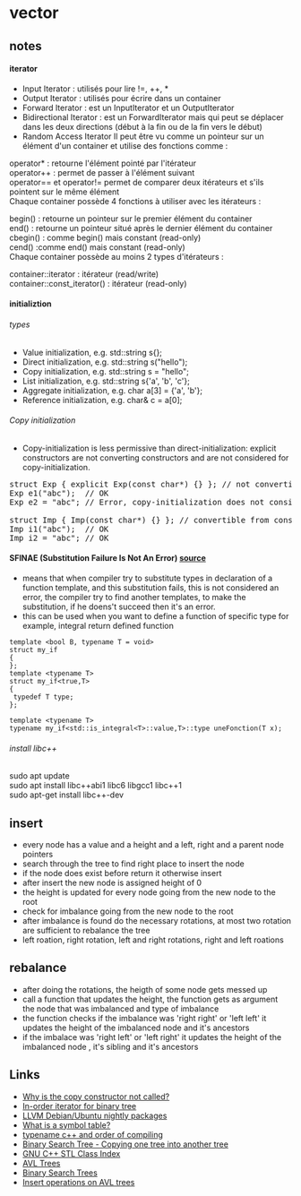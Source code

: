 # vector
## notes
#### iterator
- Input Iterator : utilisés pour lire !=, ++, *</br>
- Output Iterator : utilisés pour écrire dans un container </br>
- Forward Iterator : est un InputIterator et un OutputIterator</br>
- Bidirectional Iterator : est un ForwardIterator mais qui peut se déplacer dans les deux directions (début à la fin ou de la fin vers le début)</br>
- Random Access Iterator
Il peut être vu comme un pointeur sur un élément d'un container et utilise des fonctions comme :

operator* : retourne l'élément pointé par l'itérateur</br>
operator++ : permet de passer à l'élément suivant</br>
operator== et operator!= permet de comparer deux itérateurs et s'ils pointent sur le même élément<br/>
Chaque container possède 4 fonctions à utiliser avec les itérateurs :

begin() : retourne un pointeur sur le premier élément du container</br>
end() : retourne un pointeur situé après le dernier élément du container</br> 
cbegin() : comme begin() mais constant (read-only)</br>
cend() :comme end() mais constant (read-only)</br>
Chaque container possède au moins 2 types d'itérateurs :

container::iterator : itérateur (read/write)</br>
container::const_iterator() : itérateur (read-only)</br> 

#### initializtion
###### types
- Value initialization, e.g. std::string s{};</br>
- Direct initialization, e.g. std::string s("hello");</br>
- Copy initialization, e.g. std::string s = "hello";</br>
- List initialization, e.g. std::string s{'a', 'b', 'c'};</br>
- Aggregate initialization, e.g. char a[3] = {'a', 'b'};</br>
- Reference initialization, e.g. char& c = a[0];</br>
###### Copy initialization
- Copy-initialization is less permissive than direct-initialization: explicit constructors are not converting constructors and are not considered for copy-initialization.<br>
<div dir="ltr" class="mw-geshi" style="text-align: left;"><div class="cpp source-cpp"><pre class="de1"><span class="kw1">struct</span> Exp <span class="br0">{</span> <span class="kw1">explicit</span> Exp<span class="br0">(</span><span class="kw4">const</span> <span class="kw4">char</span><span class="sy2">*</span><span class="br0">)</span> <span class="br0">{</span><span class="br0">}</span> <span class="br0">}</span><span class="sy4">;</span> <span class="co1">// not convertible from const char*</span>
Exp e1<span class="br0">(</span><span class="st0">"abc"</span><span class="br0">)</span><span class="sy4">;</span>  <span class="co1">// OK</span>
Exp e2 <span class="sy1">=</span> <span class="st0">"abc"</span><span class="sy4">;</span> <span class="co1">// Error, copy-initialization does not consider explicit constructor</span>
&nbsp;
<span class="kw1">struct</span> Imp <span class="br0">{</span> Imp<span class="br0">(</span><span class="kw4">const</span> <span class="kw4">char</span><span class="sy2">*</span><span class="br0">)</span> <span class="br0">{</span><span class="br0">}</span> <span class="br0">}</span><span class="sy4">;</span> <span class="co1">// convertible from const char*</span>
Imp i1<span class="br0">(</span><span class="st0">"abc"</span><span class="br0">)</span><span class="sy4">;</span>  <span class="co1">// OK</span>
Imp i2 <span class="sy1">=</span> <span class="st0">"abc"</span><span class="sy4">;</span> <span class="co1">// OK</span></pre></div></div>

#### SFINAE (Substitution Failure Is Not An Error) [source](http://yunes.informatique.univ-paris-diderot.fr/wp-content/uploads/cours/LOA/2019/128-Idiomes.pdf)
- means that when compiler try to substitute types in declaration of a function template, and this substitution fails, this is not considered an error, the compiler try to find another templates, to make the substitution, if he doens't succeed then it's an error.
- this can be used when you want to define a function of specific type for example, integral return defined function
```
template <bool B, typename T = void>
struct my_if 
{
};
template <typename T>
struct my_if<true,T> 
{
 typedef T type;
};
```

```
template <typename T>
typename my_if<std::is_integral<T>::value,T>::type uneFonction(T x);
```
###### install libc++
sudo apt update<br>
sudo apt install libc++abi1 libc6 libgcc1 libc++1</br>
sudo apt-get install libc++-dev

## insert
- every node has a value and a height and a left, right and a parent node pointers
- search through the tree to find right place to insert the node
- if the node does exist before return it otherwise insert
- after insert the new node is assigned height of 0
- the height is updated for every node going from the new node to the root
- check for imbalance going from the new node to the root
- after imbalance is found do the necessary rotations, at most two rotation
 are sufficient to rebalance the tree
- left roation, right rotation, left and right rotations, right and left roations

## rebalance
- after doing the rotations, the heigth of some node gets messed up
- call a function that updates the height, the function gets as argument the node 
that was imbalanced and type of imbalance 
- the function checks if the imbalance was 'right right' or 'left left' it updates
the height of the imbalanced node and it's ancestors
- if the imbalace was 'right left' or 'left right' it updates the height of 
the imbalanced node , it's sibling and it's ancestors


## Links
- [Why is the copy constructor not called?](https://stackoverflow.com/questions/3663506/why-is-the-copy-constructor-not-called)
- [In-order iterator for binary tree](https://stackoverflow.com/questions/12850889/in-order-iterator-for-binary-tree)
- [LLVM Debian/Ubuntu nightly packages](https://apt.llvm.org/)
- [What is a symbol table?](https://stackoverflow.com/questions/69112/what-is-a-symbol-table)
- [typename c++ and order of compiling](https://stackoverflow.com/questions/59225508/typename-c-and-order-of-compiling)
- [Binary Search Tree - Copying one tree into another tree](https://stackoverflow.com/questions/40969075/binary-search-tree-copying-one-tree-into-another-tree)
- [GNU C++ STL Class Index](http://www.aoc.nrao.edu/php/tjuerges/ALMA/STL/html-4.1.2/classes.html)
- [AVL Trees](https://www.cs.umd.edu/class/spring2021/cmsc420-0101/Lects/lect05-avl.pdf)
- [Binary Search Trees](https://www.cs.umd.edu/class/spring2021/cmsc420-0101/Lects/lect04-bst.pdf)
- [Insert operations on AVL trees](http://www.mathcs.emory.edu/~cheung/Courses/253/Syllabus/Trees/AVL-insert.html)
